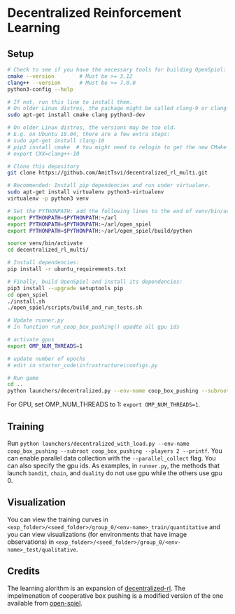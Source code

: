 # Decentralized Reinforcement Learning

## Setup


```bash
# Check to see if you have the necessary tools for building OpenSpiel:
cmake --version        # Must be >= 3.12
clang++ --version      # Must be >= 7.0.0
python3-config --help

# If not, run this line to install them.
# On older Linux distros, the package might be called clang-9 or clang-10
sudo apt-get install cmake clang python3-dev

# On older Linux distros, the versions may be too old.
# E.g. on Ubuntu 18.04, there are a few extra steps:
# sudo apt-get install clang-10
# pip3 install cmake  # You might need to relogin to get the new CMake version
# export CXX=clang++-10

# Clone this depository
git clone https://github.com/AmitTsvi/decentralized_rl_multi.git 

# Recommended: Install pip dependencies and run under virtualenv.
sudo apt-get install virtualenv python3-virtualenv
virtualenv -p python3 venv

# Set the PYTHONPATH: add the following lines to the end of venv/bin/activate
export PYTHONPATH=$PYTHONPATH:~/arl
export PYTHONPATH=$PYTHONPATH:~/arl/open_spiel
export PYTHONPATH=$PYTHONPATH:~/arl/open_spiel/build/python

source venv/bin/activate
cd decentralized_rl_multi/

# Install dependencies:
pip install -r ubuntu_requirements.txt

# Finally, build OpenSpiel and install its dependencies:
pip3 install --upgrade setuptools pip
cd open_spiel
./install.sh
./open_spiel/scripts/build_and_run_tests.sh

# Update runner.py
# In function run_coop_box_pushing() upadte all gpu ids

# activate gpus
export OMP_NUM_THREADS=1

# update number of epochs
# edit in starter_code\infrastructure\configs.py

# Run game
cd ..
python launchers/decentralized.py --env-name coop_box_pushing --subroot coop_box_pushing --players 2 --printf
```

For GPU, set OMP_NUM_THREADS to 1: `export OMP_NUM_THREADS=1`.

## Training
Run `python launchers/decentralized_with_load.py --env-name coop_box_pushing --subroot coop_box_pushing --players 2 --printf`. You can enable parallel data collection with the `--parallel_collect` flag. You can also specify the gpu ids. As examples, in `runner.py`, the methods that launch `bandit`, `chain`, and `duality` do not use gpu while the others use gpu 0.

## Visualization
You can view the training curves in `<exp_folder>/<seed_folder>/group_0/<env-name>_train/quantitative` and you can view visualizations (for environments that have image observations) in `<exp_folder>/<seed_folder>/group_0/<env-name>_test/qualitative`.

## Credits
The learning alorithm is an expansion of [decentralized-rl](https://github.com/mbchang/decentralized-rl).
The impelmenation of cooperative box pushing is a modified version of the one available from [open-spiel](https://github.com/deepmind/open_spiel).
